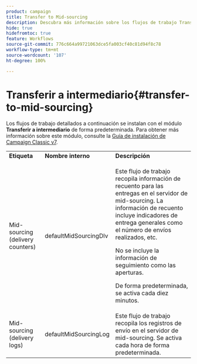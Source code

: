 ```yaml
---
product: campaign
title: Transfer to Mid-sourcing
description: Descubra más información sobre los flujos de trabajo Transfer to Mid-sourcing
hide: true
hidefromtoc: true
feature: Workflows
source-git-commit: 776c664a99721063dce5fa003cf40c81d94f8c78
workflow-type: tm+mt
source-wordcount: '107'
ht-degree: 100%

---
```



# Transferir a intermediario{#transfer-to-mid-sourcing}



Los flujos de trabajo detallados a continuación se instalan con el módulo **Transferir a intermediario** de forma predeterminada. Para obtener más información sobre este módulo, consulte la [Guía de instalación de Campaign Classic v7](../../installation/using/mid-sourcing-deployment.md).

<table> 
 <tbody> 
  <tr> 
   <td> <strong>Etiqueta</strong><br /> </td> 
   <td> <strong>Nombre interno</strong><br /> </td> 
   <td> <strong>Descripción</strong><br /> </td> 
  </tr> 
  <tr> 
   <td> <span class="uicontrol">Mid-sourcing (delivery counters)</span> <br /> </td> 
   <td> <span class="uicontrol">defaultMidSourcingDlv</span> <br /> </td> 
   <td> <p>Este flujo de trabajo recopila información de recuento para las entregas en el servidor de mid-sourcing. La información de recuento incluye indicadores de entrega generales como el número de envíos realizados, etc.</p> <p>No se incluye la información de seguimiento como las aperturas.</p> <p>De forma predeterminada, se activa cada diez minutos.</p> </td> 
  </tr> 
  <tr> 
   <td> <span class="uicontrol">Mid-sourcing (delivery logs)</span> <br /> </td> 
   <td> <span class="uicontrol">defaultMidSourcingLog</span> <br /> </td> 
   <td> Este flujo de trabajo recopila los registros de envío en el servidor de mid-sourcing. Se activa cada hora de forma predeterminada.<br /> </td> 
  </tr> 
 </tbody> 
</table>

